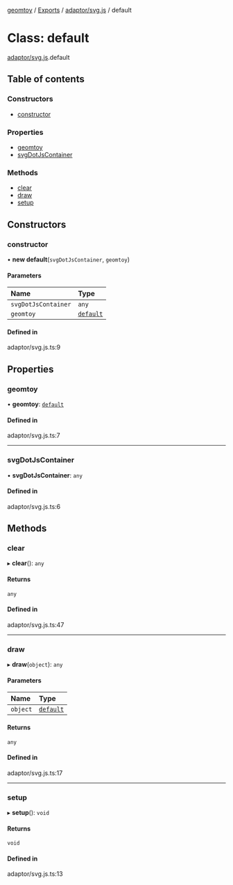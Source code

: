 [geomtoy](../README.md) / [Exports](../modules.md) / [adaptor/svg.js](../modules/adaptor_svg_js.md) / default

# Class: default

[adaptor/svg.js](../modules/adaptor_svg_js.md).default

## Table of contents

### Constructors

- [constructor](adaptor_svg_js.default.md#constructor)

### Properties

- [geomtoy](adaptor_svg_js.default.md#geomtoy)
- [svgDotJsContainer](adaptor_svg_js.default.md#svgdotjscontainer)

### Methods

- [clear](adaptor_svg_js.default.md#clear)
- [draw](adaptor_svg_js.default.md#draw)
- [setup](adaptor_svg_js.default.md#setup)

## Constructors

### constructor

• **new default**(`svgDotJsContainer`, `geomtoy`)

#### Parameters

| Name | Type |
| :------ | :------ |
| `svgDotJsContainer` | `any` |
| `geomtoy` | [`default`](index.default.md) |

#### Defined in

adaptor/svg.js.ts:9

## Properties

### geomtoy

• **geomtoy**: [`default`](index.default.md)

#### Defined in

adaptor/svg.js.ts:7

___

### svgDotJsContainer

• **svgDotJsContainer**: `any`

#### Defined in

adaptor/svg.js.ts:6

## Methods

### clear

▸ **clear**(): `any`

#### Returns

`any`

#### Defined in

adaptor/svg.js.ts:47

___

### draw

▸ **draw**(`object`): `any`

#### Parameters

| Name | Type |
| :------ | :------ |
| `object` | [`default`](base_GeomObject.default.md) |

#### Returns

`any`

#### Defined in

adaptor/svg.js.ts:17

___

### setup

▸ **setup**(): `void`

#### Returns

`void`

#### Defined in

adaptor/svg.js.ts:13
